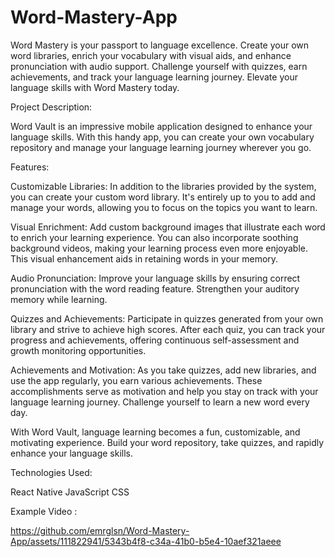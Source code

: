 # Word-Mastery-App
Word Mastery is your passport to language excellence. Create your own word libraries, enrich your vocabulary with visual aids, and enhance pronunciation with audio support. Challenge yourself with quizzes, earn achievements, and track your language learning journey. Elevate your language skills with Word Mastery today.



Project Description:

Word Vault is an impressive mobile application designed to enhance your language skills. With this handy app, you can create your own vocabulary repository and manage your language learning journey wherever you go.

Features:

Customizable Libraries: In addition to the libraries provided by the system, you can create your custom word library. It's entirely up to you to add and manage your words, allowing you to focus on the topics you want to learn.

Visual Enrichment: Add custom background images that illustrate each word to enrich your learning experience. You can also incorporate soothing background videos, making your learning process even more enjoyable. This visual enhancement aids in retaining words in your memory.

Audio Pronunciation: Improve your language skills by ensuring correct pronunciation with the word reading feature. Strengthen your auditory memory while learning.

Quizzes and Achievements: Participate in quizzes generated from your own library and strive to achieve high scores. After each quiz, you can track your progress and achievements, offering continuous self-assessment and growth monitoring opportunities.

Achievements and Motivation: As you take quizzes, add new libraries, and use the app regularly, you earn various achievements. These accomplishments serve as motivation and help you stay on track with your language learning journey. Challenge yourself to learn a new word every day.

With Word Vault, language learning becomes a fun, customizable, and motivating experience. Build your word repository, take quizzes, and rapidly enhance your language skills.

Technologies Used:

React Native
JavaScript
CSS

Example Video : 


https://github.com/emrglsn/Word-Mastery-App/assets/111822941/5343b4f8-c34a-41b0-b5e4-10aef321aeee


